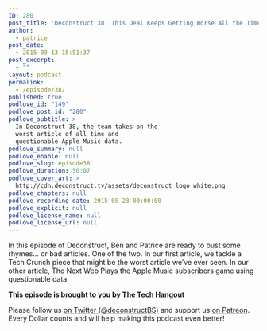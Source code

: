 ```yaml
---
ID: 280
post_title: 'Deconstruct 38: This Deal Keeps Getting Worse All the Time'
author:
  - patrice
post_date:
  - 2015-09-13 15:51:37
post_excerpt:
  - ""
layout: podcast
permalink:
  - /episode/38/
published: true
podlove_id: "149"
podlove_post_id: "280"
podlove_subtitle: >
  In Deconstruct 38, the team takes on the
  worst article of all time and
  questionable Apple Music data.
podlove_summary: null
podlove_enable: null
podlove_slug: episode38
podlove_duration: 50:07
podlove_cover_art: >
  http://cdn.deconstruct.tv/assets/deconstruct_logo_white.png
podlove_chapters: null
podlove_recording_date: 2015-08-23 00:00:00
podlove_explicit: null
podlove_license_name: null
podlove_license_url: null
---
```

<p>In this episode of Deconstruct, Ben and Patrice are ready to bust some rhymes… or bad articles.  One of the two.  In our first article, we tackle a Tech Crunch piece that might be the worst article we’ve ever seen.  In our other article, The Next Web Plays the Apple Music subscribers game using questionable data.

<strong>This episode is brought to you by <a href="http://thetechhangout.com">The Tech Hangout</a></strong>
</p>
<p>Please follow us <a href="http://twitter.com/deconstructBS">on Twitter (@deconstructBS)</a> and support us <a href="http://patreon.com/deconstruct">on Patreon</a>. Every Dollar counts and will help making this podcast even better!
</p>